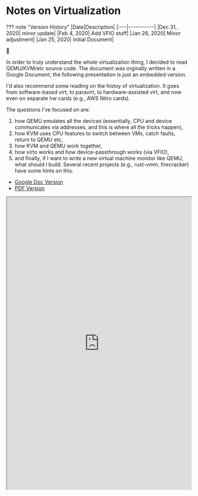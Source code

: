 # Notes on Virtualization

??? note "Version History"
	|Date|Description|
	|:---|-----------|
	|Dec 31, 2020| minor update|
	|Feb 4, 2020| Add VFIO stuff|
	|Jan 26, 2020| Minor adjustment|
	|Jan 25, 2020| Initial Document|

:rat:

In order to truly understand the whole virtualization thing,
I decided to read QEMU/KVM/etc source code.
The document was orginally written in a Google Document, the following presentation
is just an embedded version.

I'd also recommend some reading on the histoy of virtualization.
It goes from software-based virt, to paravirt, to hardware-assisted virt, and now even on separate hw cards (e.g., AWS Nitro cards).

The questions I've focused on are:
1) how QEMU emulates all the devices (essentially, CPU and device communicates via addresses,
and this is where all the tricks happen),
2) how KVM uses CPU features to switch between VMs, catch faults, return to QEMU etc,
3) how KVM and QEMU work together,
4) how virto works and how device-passthrough works (via VFIO),
5) and finally, if I want to write a new virtual machine monitor like QEMU,
what should I build. Several recent projects (e.g., rust-vmm, firecracker)
have some hints on this.

- <a href="https://gdoc.pub/doc/e/2PACX-1vSsskD0A2XgHoZhaYLAkS7lmCOrfxkGXk1WTovWEAyeoELVdBjrE-NzD8h-NvJfKhxMpUg2aXzaD-XG" target="_blank">Google Doc Version</a>
- <a href="http://lastweek.io/pubs/virt_note.pdf" target="_blank">PDF Version</a>

<iframe style="width: 100%; height: 800px;" frameborder="1" allowfullscreen 
    src="https://docs.google.com/document/d/e/2PACX-1vSsskD0A2XgHoZhaYLAkS7lmCOrfxkGXk1WTovWEAyeoELVdBjrE-NzD8h-NvJfKhxMpUg2aXzaD-XG/pub?embedded=true">        
</iframe>
